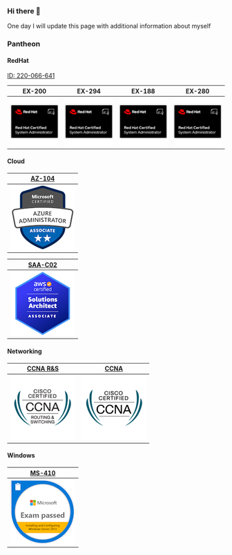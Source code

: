 ### Hi there 👋

<!--
**alextitov1/alextitov1** is a ✨ _special_ ✨ repository because its `README.md` (this file) appears on your GitHub profile.

Here are some ideas to get you started:

- 🔭 I’m currently working on ...
- 🌱 I’m currently learning ...
- 👯 I’m looking to collaborate on ...
- 🤔 I’m looking for help with ...
- 💬 Ask me about ...
- 📫 How to reach me: ...
- 😄 Pronouns: ...
- ⚡ Fun fact: ...
-->
One day I will update this page with additional information about myself

### Pantheon

#### RedHat

[ID: 220-066-641](https://rhtapps.redhat.com/verify?certId=220-066-641)

EX-200 | EX-294 | EX-188 | EX-280
:-----:|:------:|:------:|:----------:|
![](images/rhsca.png) |![](images/rhsca.png)  |![](images/rhsca.png)  |![](images/rhsca.png)  |

#### Cloud

[AZ-104](https://www.credly.com/badges/775480a0-ef71-4c4a-b432-918a5ec34278/public_url)|
:-------------------------:|
![](images/az-104.png)  |

[SAA-C02](https://www.credly.com/badges/7c52e231-3a1e-47ef-b6ac-e710fa1e15d2/public_url)|
:-------------------------:|
![](images/aws-csaa.png)  |

#### Networking

[CCNA R&S](https://www.credly.com/badges/8973359b-c731-4218-8e10-23a8eb0a309b/public_url)| [CCNA](https://www.credly.com/badges/8f6a8f05-8758-4b4f-b6c0-352ec3dfae92/public_url)
:-------------------------:|:----------:|
![](images/ccnars.png)  | ![](images/ccna.png)

#### Windows
[MS-410](https://www.credly.com/badges/80f6d7ac-7677-423c-9193-c3f02ef0aee3/public_url)|
:-------------------------:|
![](images/ms-410.png)  |



